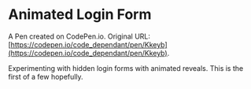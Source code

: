 # Animated Login Form

A Pen created on CodePen.io. Original URL: [https://codepen.io/code_dependant/pen/Kkeyb](https://codepen.io/code_dependant/pen/Kkeyb).

Experimenting with hidden login forms with animated reveals. This is the first of a few hopefully. 

